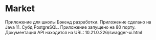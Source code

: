 # Market

Приложение для школы Бэкенд разработки. Приложение сделано на Java 11. Субд PostgreSQL.
Приложение запущено на 80 порту.
Документация API находится на URL: 10.21.0.226/swagger-ui.html
